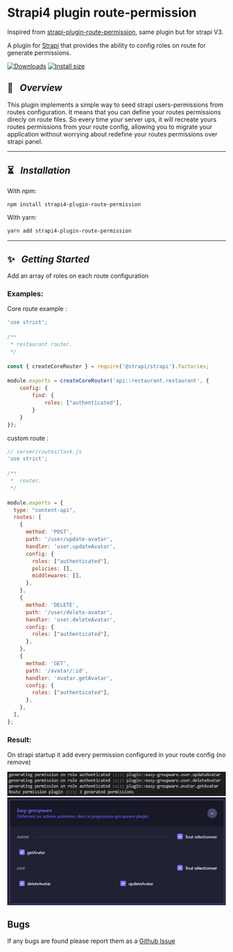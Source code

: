 # Strapi4 plugin route-permission
Inspired from [strapi-plugin-route-permission](https://github.com/andreciornavei/strapi-plugin-route-permission), same plugin but for strapi V3.

A plugin for [Strapi](https://github.com/strapi/strapi) that provides the ability to config roles on route for generate permissions.

[![Downloads](https://img.shields.io/npm/dm/strapi4-plugin-route-permission?style=for-the-badge)](https://www.npmjs.com/package/strapi4-plugin-route-permission)
[![Install size](https://img.shields.io/npm/l/strapi4-plugin-route-permission?style=for-the-badge)](https://www.npmjs.com/package/strapi4-plugin-route-permission)

## 🚀 &nbsp; _Overview_

This plugin implements a simple way to seed strapi users-permissions from routes configuration. It means that you can define your routes permissions direcly on route files. So every time your server ups, it will recreate yours routes permissions from your route config, allowing you to migrate your application without worrying about redefine your routes permissions over strapi panel.

---

## ⏳ &nbsp; _Installation_

With npm:
```bash
npm install strapi4-plugin-route-permission
```

With yarn:
```bash
yarn add strapi4-plugin-route-permission
```

---

## ✨ &nbsp; _Getting Started_

Add an array of roles on each route configuration

### Examples:

Core route example :
```js
'use strict';

/**
 * restaurant router.
 */

const { createCoreRouter } = require('@strapi/strapi').factories;

module.exports = createCoreRouter('api::restaurant.restaurant', {
    config: {
        find: {
            roles: ["authenticated"],
        }
    }
});
```

custom route :

```js
// server/routes/task.js
'use strict';

/**
 *  router.
 */

module.exports = {
  type: "content-api",
  routes: [
    {
      method: 'POST',
      path: '/user/update-avatar',
      handler: 'user.updateAvatar',
      config: {
        roles: ["authenticated"],
        policies: [],
        middlewares: [],
      },
    },
    {
      method: 'DELETE',
      path: '/user/delete-avatar',
      handler: 'user.deleteAvatar',
      config: {
        roles: ["authenticated"],
      },
    },
    {
      method: 'GET',
      path: '/avatar/:id',
      handler: 'avatar.getAvatar',
      config: {
        roles: ["authenticated"],
      },
    },
  ],
};
```

### Result:

On strapi startup it add every permission configured in your route config (no remove)

![](./docs/console.png)
![](./docs/result.png)

## Bugs

If any bugs are found please report them as a [Github Issue](https://github.com/PaulRichez/strapi4-plugin-route-permission/issues)
